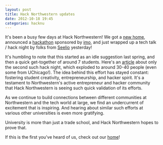 ```yaml
---
layout: post
title: Hack Northwestern updates
date: 2012-10-18 19:45
categories: hacknu
---
```


It's been a busy few days at Hack Northwestern! We got a
[new home](http://hacknorthwestern.com), announced a
[hackathon](http://hacknorthwestern.com/imo-hackathon.html) sponsored
by [imo](http://imo.im), and just wrapped up a tech talk / hack night
by folks from [Seelio](http://seelio.com) yesterday!

It's humbling to note that this started as an idle suggestion last
spring, and then a quick get-together of around 7 students. Here's an
[article](http://northbynorthwestern.com/story/30-collaborate-eat-pizza-at-hackathon/)
about only the second such hack night, which exploded to around 30-40
people (even some from UChicago!). The idea behind this effort has
stayed constant: fostering student creativity, entrepreneurship, and
hacker spirit. It's a testament to Northwestern's active entrepreneur
and hacker community that Hack Northwestern is seeing such quick
validation of its efforts.

As we continue to build connections between different communities at
Northwestern and the tech world at large, we find an undercurrent of
excitement that is inspiring. And hearing about similar such efforts
at various other universities is even more gratifying.

University is more than just a trade school, and Hack Northwestern
hopes to prove that.

If this is the first you've heard of us, check out our
[home](http://hacknorthwestern.com)!
